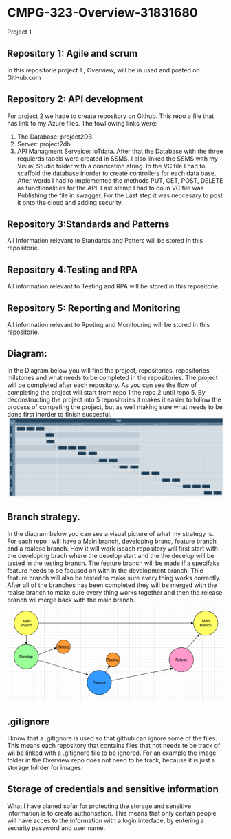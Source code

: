 # CMPG-323-Overview-31831680
Project 1

 ## Repository 1: Agile and scrum 
 In this repositorie project 1 , Overview, will be in used and posted on GitHub.com

 ## Repository 2: API development
 For project 2 we hade to create repository on Github. This repo a file that has link to my Azure files.
 The fowllowing links were:
 1. The Database: project2DB
 2. Server: project2db
 3. API Managment Serveice: IoTdata.
 After that the Database with the three requierds tabels were created in SSMS. I also linked the SSMS with my Visual Studio folder with a conncetion string. In the VC file I had to scaffold the database inorder to create controllers for each data base. After words I had to implemented the methods PUT, GET, POST, DELETE  as functionalities for the API. Last stemp I had to do in VC file was Publishing the file in swagger.
 For the Last step it was neccesary to post it onto the cloud and adding security.

 ## Repository 3:Standards and Patterns
 All Information relevant to Standards and Patters will be stored in this repositorie.

 ## Repository 4:Testing and RPA
 All information relevant to Testing and RPA will be stored in this repositorie.

## Repository 5: Reporting and Monitoring
 All information relevant to Rpoting and Monitouring will be stored in this repositorie.
 
 ## Diagram:
 In the Diagram below you will find the project, repositories, repositories milstones and what needs to be completed in the repositories.
 The project will be completed after each repository. As you can see the flow of completing the project will start from repo 1 the repo 2 until repo 5. By  deconstructing the project into 5 repositories it makes it easier to follow the process of competing the project, but as well making sure what needs to be done first inorder to finish succesful.
 ![](Image/Diagram.PNG)
 
 ## Branch strategy.
 In the diagram below you can see a visual picture of what my strategy is. For each repo I will have a Main branch, developing branc, feature branch and a realese branch. How  it will work iseach repository will first start with the developing brach where the develop start and the the develop will be tested in the  testing branch. The feature branch will be made if a specifake feature needs to be focused on with in the development branch. Thie feature branch will also be tested to make sure every thing works correctly. After all of the branches has been completed they will be merged with the realse branch to make sure every thing works together and then the release branch wil merge back with the main branch.
 ![](Image/BranchStrategy.PNG)
 
 ## .gitignore
 I know that a .gitignore is used so that github can ignore some of the files. This means each repository that contains files that not needs te be track of wil be linked with a .gitignore file to be ignored. For an example the image folder in the Overview repo does not need to be track, because it is just a storage folrder for images.

## Storage of credentials and sensitive information
What I have planed sofar for protecting the storage and sensitive information is to create authorisation. This means that only certain people will have acces to the information with a login interface, by entering a security password and user name.
